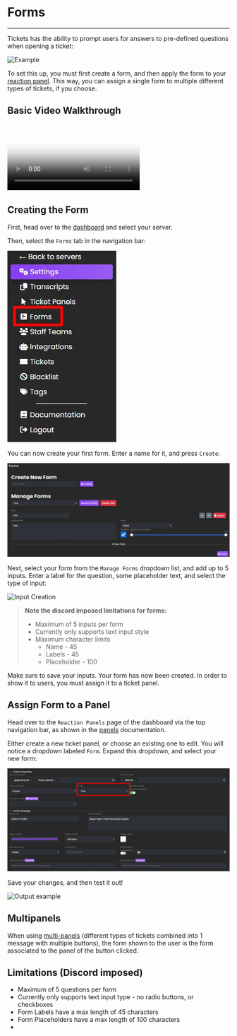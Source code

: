 # Forms
***

Tickets has the ability to prompt users for answers to pre-defined questions when opening a ticket:

![Example](/img/forms/example.webp)

To set this up, you must first create a form, and then apply the form to your [reaction panel](../dashboard/reaction-panels.md). This way, you can assign a single form to multiple different types of tickets, if you choose.

## Basic Video Walkthrough
<video src="../vid/Forms.mp4" controls poster="../img/video_thumbnails/Thumbnail_Forms.webp"></video>

## Creating the Form
First, head over to the [dashboard](https://dashboard.ticketsbot.net) and select your server.

Then, select the `Forms` tab in the navigation bar:

![Navbar select](../img/forms/forms_navbar.webp)

You can now create your first form. Enter a name for it, and press `Create`:

![Form Creation](../img/forms/create.webp)

Next, select your form from the `Manage Forms` dropdown list, and add up to 5 inputs. Enter a label for the question, some placeholder text, and select the type of input:

![Input Creation](../img/forms/inputs.webp)

> **Note the discord imposed limitations for forms:**
> - Maximum of 5 inputs per form
> - Currently only supports text input style
> - Maximum character limits
>   - Name - 45
>   - Labels - 45
>   - Placeholder - 100

Make sure to save your inputs.
Your form has now been created. In order to show it to users, you must assign it to a ticket panel.

## Assign Form to a Panel
Head over to the `Reaction Panels` page of the dashboard via the top navigation bar, as shown in the [panels](../setup/panels.md) documentation.

Either create a new ticket panel, or choose an existing one to edit. You will notice a dropdown labeled `Form`. Expand this dropdown, and select your new form:

![Form assignment](../img/forms/assignment.webp)

Save your changes, and then test it out!

![Output example](../img/forms/output.webp)

## Multipanels
When using [multi-panels](./multipanels.md) (different types of tickets combined into 1 message with multiple buttons), the form shown to the user is the form associated to the panel of the button clicked.

## Limitations (Discord imposed)
- Maximum of 5 questions per form
- Currently only supports text input type - no radio buttons, or checkboxes
- Form Labels have a max length of 45 characters
- Form Placeholders have a max length of 100 characters
- 
